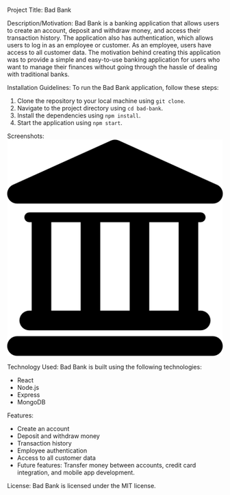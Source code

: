 Project Title: Bad Bank

Description/Motivation:
Bad Bank is a banking application that allows users to create an account, deposit and withdraw money, and access their transaction history. The application also has authentication, which allows users to log in as an employee or customer. As an employee, users have access to all customer data. The motivation behind creating this application was to provide a simple and easy-to-use banking application for users who want to manage their finances without going through the hassle of dealing with traditional banks.

Installation Guidelines:
To run the Bad Bank application, follow these steps:
1. Clone the repository to your local machine using `git clone`.
2. Navigate to the project directory using `cd bad-bank`.
3. Install the dependencies using `npm install`.
4. Start the application using `npm start`.

Screenshots:
![Bad Bank Screenshot](bank.png)

Technology Used:
Bad Bank is built using the following technologies:
- React
- Node.js
- Express
- MongoDB

Features:
- Create an account
- Deposit and withdraw money
- Transaction history
- Employee authentication
- Access to all customer data
- Future features: Transfer money between accounts, credit card integration, and mobile app development.

License:
Bad Bank is licensed under the MIT license.
